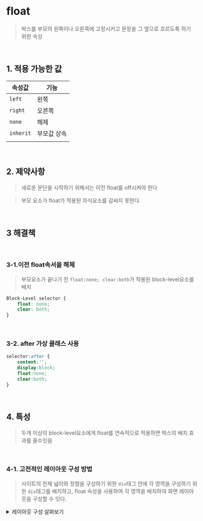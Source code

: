 # float

>박스를 부모의 왼쪽이나 오른쪽에 고정시키고 문장을 그 옆으로 흐르도록 하기 위한 속성

<br>

## 1. 적용 가능한 값

|속성값|기능|
|---|---|
|`left`|왼쪽|
|`right`|오른쪽|
|`none`|해제|
|`inherit`|부모값 상속|
|||

<br>

## 2. 제약사항

>새로운 문단을 시작하기 위해서는 이전 float를 off시켜야 한다

>부모 요소가 float가 적용된 자식요소를 감싸지 못한다.

<br>

## 3 해결책

<br>

### 3-1.이전 float속서을 해체

>부모요소가 끝나기 전 `float:none; clear:both`가 적용된 block-level요소를 배치

```css
Block-Level selector {
    float: none;
    clear: both;
}
```

<br>

### 3-2. after 가상 클래스 사용

```css
selector:after {
    content:'';
    display:block;
    float:none;
    clear:both;
}
```

<br>

## 4. 특성

>두개 이상의 block-level요소에게 float를 연속적으로 적용하면 박스의 배치 효과를 줄수잇음


<br>

### 4-1. 고전적인 레이아웃 구성 방법

>사이트의 전체 넓이와 정렬을 구성하기 위한 `div`태그 안에 각 영역을 구성하기 위한 `div`태그를 배치하고, float 속성을 사용하여 각 영역을 배치하여 화면 레이아웃을 구성할 수 잇다.

<details>
<summary>레이아웃 구성 살펴보기</summary>
<div markdown='1'>

```css
<head>
    <style type="text/css">
        * {
            margin: 0;
            padding: 0;
        }
        html,body {
            height: 100%;
        }
        #container {
            width: 800px;
            margin: auto;
        }
        #header {
            background-color: #ff00ff;
            width: auto;
            height: 100px;
        }
        #content {
            background-color: #00ff00;
            width: auto;
            min-height: 300px;
        }
        #footer {
            background-color: #ff6600;
            width: auto;
            height: 80px;
        }
        #body {
            width: 640px;
            background-color: #ffff00;
            float: left;
            min-height: 300px;
        }
        #sidebar {
            width: 160px;
            background-color: #0000ff;
            float: left;
            min-height: 300px;
        }
        .clear:after {
            display: block;
            content: '';
            float: none;
            clear: both;
        }
    </style>
</head>
<body>
    <div id="container">
        <div id="header">상단영역</div>
        <div id="content" class="clear">
            <div id="body">본문영역</div>
            <div id="sidebar">사이드 바</div>
        </div>
        <div id="footer">하단영역</div>
    </div>
</body>

```

</div>
</details>